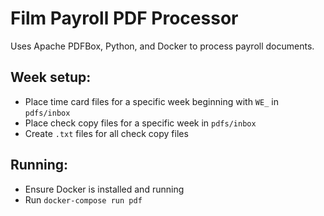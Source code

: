 # Film Payroll PDF Processor

Uses Apache PDFBox, Python, and Docker to process payroll documents.

## Week setup:

- Place time card files for a specific week beginning with `WE_` in `pdfs/inbox`
- Place check copy files for a specific week in `pdfs/inbox`
- Create `.txt` files for all check copy files

## Running:

- Ensure Docker is installed and running
- Run `docker-compose run pdf`